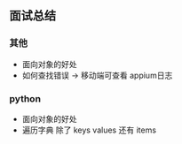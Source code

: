 ## 面试总结

### 其他

- 面向对象的好处
- 如何查找错误 -> 移动端可查看 appium日志

### python

- 面向对象的好处
- 遍历字典   除了 keys  values   还有  items

### 